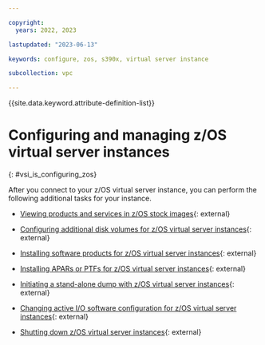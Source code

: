 ```yaml
---

copyright:
  years: 2022, 2023

lastupdated: "2023-06-13"

keywords: configure, zos, s390x, virtual server instance

subcollection: vpc

---
```


{{site.data.keyword.attribute-definition-list}}

# Configuring and managing z/OS virtual server instances
{: #vsi_is_configuring_zos}

After you connect to your z/OS virtual server instance, you can perform the following additional tasks for your instance. 

- [Viewing products and services in z/OS stock images](https://www.ibm.com/docs/en/wazi-aas/1.0.0?topic=vpc-viewing-products-services-in-zos-stock-images){: external}

- [Configuring additional disk volumes for z/OS virtual server instances](https://www.ibm.com/docs/en/wazi-aas/1.0.0?topic=czvicv-configuring-additional-disk-volumes-zos-virtual-server-instances){: external}

- [Installing software products for z/OS virtual server instances](https://www.ibm.com/docs/en/wazi-aas/1.0.0?topic=vpc-installing-software-products-zos-virtual-server-instances){: external}

- [Installing APARs or PTFs for z/OS virtual server instances](https://www.ibm.com/docs/en/wazi-aas/1.0.0?topic=vpc-installing-apars-ptfs-zos-virtual-server-instances){: external}

- [Initiating a stand-alone dump with z/OS virtual server instances](https://www.ibm.com/docs/en/wazi-aas/1.0.0?topic=czvicv-initiating-stand-alone-dump-zos-virtual-server-instances){: external}
  
- [Changing active I/O software configuration for z/OS virtual server instances](https://www.ibm.com/docs/en/wazi-aas/1.0.0?topic=czvicv-changing-active-io-software-configuration-zos-virtual-server-instances){: external}

- [Shutting down z/OS virtual server instances](https://www.ibm.com/docs/en/wazi-aas/1.0.0?topic=vpc-shutting-down-zos-virtual-server-instances){: external}

